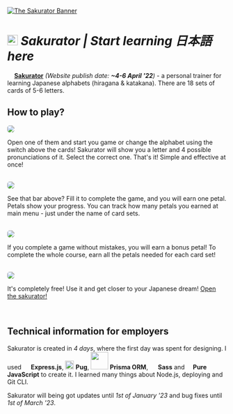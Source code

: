 [![The Sakurator Banner](https://raw.githubusercontent.com/anafro/anafro/333ac8b3546c5e02cd3d074f6b635ca5818cb8b1/Banners/Sakurator.svg "Click to open Sakurator in browser")](https://sakurator.anafro.ru/)

# <img src="https://raw.githubusercontent.com/anafro/anafro/444a517756c328110c0ee10dbc06f39827463a64/Logos/Sakurator.svg" height="24"> *Sakurator | Start learning 日本語 here*

<img src="https://raw.githubusercontent.com/anafro/anafro/444a517756c328110c0ee10dbc06f39827463a64/Logos/Sakurator.svg" width="12" height="12"> [**Sakurator**](https://github.com/anafro/quark) *(Website publish date: **~4-6 April '22**)* - a personal trainer for learning Japanese alphabets (hiragana & katakana). There are 18 sets of cards of 5-6 letters. 

## How to play?


<img src="https://github.com/anafro/anafro/blob/main/Screenshots/Sakurator-Index.png?raw=true" style="border-radius:5px">

<br/>

Open one of them and start you game or change the alphabet using the switch above the cards! Sakurator will show you a letter and 4 possible pronunciations of it. Select the correct one. That's it! Simple and effective at once!

<br/>

<img src="https://github.com/anafro/anafro/blob/main/Screenshots/Sakurator-InGame.png?raw=true" style="border-radius:5px">

See that bar above? Fill it to complete the game, and you will earn one petal. Petals show your progress. You can track how many petals you earned at main menu - just under the name of card sets.

<br/>

<img src="https://github.com/anafro/anafro/blob/main/Screenshots/Sakurator-InGame-With-Petals.png?raw=true" style="border-radius:5px">

<br/>

If you complete a game without mistakes, you will earn a bonus petal! To complete the whole course, earn all the petals needed for each card set!

<br/>

<img src="https://github.com/anafro/anafro/blob/main/Screenshots/Sakurator-Completed.png?raw=true" style="border-radius:5px">

<br/>

It's completely free! Use it and get closer to your Japanese dream! [Open the sakurator!](https://sakurator.anafro.ru) 

<br>

## Technical information for employers
Sakurator is created in *4 days*, where the first day was spent for designing. I used <img src="https://www.vectorlogo.zone/logos/expressjs/expressjs-icon.svg" width="14"> **Express.js**, <img src="https://www.vectorlogo.zone/logos/pugjs/pugjs-icon.svg" width="20"> **Pug**, <img src="https://cdn.worldvectorlogo.com/logos/prisma-2.svg" width="40"> **Prisma ORM**, <img src="https://upload.wikimedia.org/wikipedia/commons/9/96/Sass_Logo_Color.svg" width="15"> **Sass** and <img src="https://upload.wikimedia.org/wikipedia/commons/9/99/Unofficial_JavaScript_logo_2.svg" width="11"> **Pure JavaScript** to create it. I learned many things about Node.js, deploying and Git CLI.

Sakurator will being got updates until *1st of January '23* and bug fixes until *1st of March '23*.